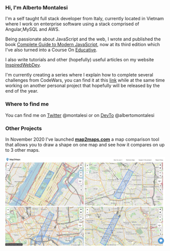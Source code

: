 ### Hi, I'm Alberto Montalesi

I'm a self taught full stack developer from Italy, currently located in Vietnam where I work on enterprise software using a stack comprised of Angular,MySQL and AWS.

Being passionate about JavaScript and the web, I wrote and published the book [Complete Guide to Modern JavaScript](https://github.com/AlbertoMontalesi/The-complete-guide-to-modern-JavaScript), now at its third edition which I've also turned into a Course On [Educative](https://www.educative.io/courses/complete-guide-to-modern-javascript?aff=BqmB).

I also write tutorials and other (hopefully) useful articles on my website [InspiredWebDev](https://inspiredwebdev.com/).

I'm currently creating a series where I explain how to complete several challenges from CodeWars, you can find it at this [link](https://inspiredwebdev.com/challenges) while at the same time working on another personal project that hopefully will be released by the end of the year.

### Where to find me

You can find me on [Twitter](https://twitter.com/montalesi) @montalesi or on [DevTo](https://dev.to/albertomontalesi) @albertomontalesi

### Other Projects

In November 2020 I've launched **[map2maps.com](https://map2maps.com)** a map comparison tool that allows you to draw a shape on one map and see how it compares on up to 3 other maps.

![map2maps.com screenshot](https://raw.githubusercontent.com/AlbertoMontalesi/AlbertoMontalesi/main/map2maps_screenshot.png)
